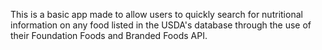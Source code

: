 This is a basic app made to allow users to quickly search for nutritional information on any food listed in the USDA's database through the use of their Foundation Foods and Branded Foods API.
